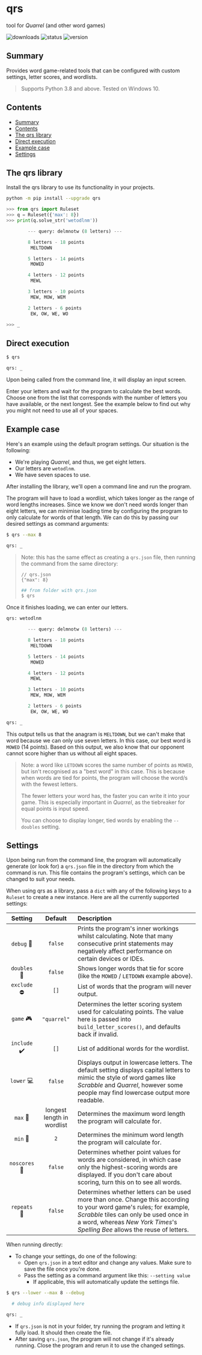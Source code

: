 <!-- omit from toc -->
# qrs

tool for *Quarrel* (and other word games)

![downloads](https://img.shields.io/pypi/dm/qrs)
![status](https://img.shields.io/github/actions/workflow/status/silvncr/qrs/python-publish.yml)
![version](https://img.shields.io/pypi/v/qrs)

## Summary

Provides word game-related tools that can be configured with custom settings, letter scores, and wordlists.

> Supports Python 3.8 and above. Tested on Windows 10.

## Contents

- [Summary](#summary)
- [Contents](#contents)
- [The qrs library](#the-qrs-library)
- [Direct execution](#direct-execution)
- [Example case](#example-case)
- [Settings](#settings)

## The qrs library

Install the qrs library to use its functionality in your projects.

```sh
python -m pip install --upgrade qrs
```

```py
>>> from qrs import Ruleset
>>> q = Ruleset({'max': 8})
>>> print(q.solve_str('wetodlnm'))

        --- query: delmnotw (8 letters) ---

        8 letters - 18 points
         MELTDOWN

        5 letters - 14 points
         MOWED

        4 letters - 12 points
         MEWL

        3 letters - 10 points
         MEW, MOW, WEM

        2 letters - 6 points
         EW, OW, WE, WO

>>> _
```

## Direct execution

```sh
$ qrs

qrs: _
```

Upon being called from the command line, it will display an input screen.

Enter your letters and wait for the program to calculate the best words. Choose one from the list that corresponds with the number of letters you have available, or the next longest. See the example below to find out why you might not need to use all of your spaces.

## Example case

Here's an example using the default program settings. Our situation is the following:

- We're playing *Quarrel*, and thus, we get eight letters.
- Our letters are `wetodlnm`.
- We have seven spaces to use.

After installing the library, we'll open a command line and run the program.

The program will have to load a wordlist, which takes longer as the range of word lengths increases. Since we know we don't need words longer than eight letters, we can minimise loading time by configuring the program to only calculate for words of that length. We can do this by passing our desired settings as command arguments:

```sh
$ qrs --max 8

qrs: _
```

> Note: this has the same effect as creating a `qrs.json` file, then running the command from the same directory:
>
> ```jsonc
> // qrs.json
> {"max": 8}
> ```
>
> ```sh
> ## from folder with qrs.json
> $ qrs
> ```

Once it finishes loading, we can enter our letters.

```py
qrs: wetodlnm

        --- query: delmnotw (8 letters) ---

        8 letters - 18 points
         MELTDOWN

        5 letters - 14 points
         MOWED

        4 letters - 12 points
         MEWL

        3 letters - 10 points
         MEW, MOW, WEM

        2 letters - 6 points
         EW, OW, WE, WO

qrs: _
```

This output tells us that the anagram is `MELTDOWN`, but we can't make that word because we can only use seven letters. In this case, our best word is `MOWED` (14 points). Based on this output, we also know that our opponent cannot score higher than us without all eight spaces.

> Note: a word like `LETDOWN` scores the same number of points as `MOWED`, but isn't recognised as a "best word" in this case. This is because when words are tied for points, the program will choose the word/s with the fewest letters.
>
> The fewer letters your word has, the faster you can write it into your game. This is especially important in *Quarrel*, as the tiebreaker for equal points is input speed.
>
> You can choose to display longer, tied words by enabling the `--doubles` setting.

## Settings

Upon being run from the command line, the program will automatically generate (or look for) a `qrs.json` file in the directory from which the command is run. This file contains the program's settings, which can be changed to suit your needs.

When using qrs as a library, pass a `dict` with any of the following keys to a `Ruleset` to create a new instance. Here are all the currently supported settings:

| Setting | Default | Description |
| :-: | :-: | :-- |
| `debug` 🐛 | `false` | Prints the program's inner workings whilst calculating. Note that many consecutive print statements may negatively affect performance on certain devices or IDEs. |
| `doubles` 🔀 | `false` | Shows longer words that tie for score (like the `MOWED` / `LETDOWN` example above). |
| `exclude` ⛔ | `[]` | List of words that the program will never output. |
| `game` 🎮 | `"quarrel"` | Determines the letter scoring system used for calculating points. The value here is passed into `build_letter_scores()`, and defaults back if invalid. |
| `include` ✔️ | `[]` | List of additional words for the wordlist. |
| `lower` 💻 | `false` | Displays output in lowercase letters. The default setting displays capital letters to mimic the style of word games like *Scrabble* and *Quarrel*, however some people may find lowercase output more readable. |
| `max` 🔼 | longest length in wordlist | Determines the maximum word length the program will calculate for. |
| `min` 🔽 | `2` | Determines the minimum word length the program will calculate for. |
| `noscores` 💯 | `false` | Determines whether point values for words are considered, in which case only the highest-scoring words are displayed. If you don't care about scoring, turn this on to see all words. |
| `repeats` 🔁 | `false` | Determines whether letters can be used more than once. Change this according to your word game's rules; for example, *Scrabble* tiles can only be used once in a word, whereas *New York Times*'s *Spelling Bee* allows the reuse of letters. |

When running directly:

- To change your settings, do one of the following:
  - Open `qrs.json` in a text editor and change any values. Make sure to save the file once you're done.
  - Pass the setting as a command argument like this: `--setting value`
    - If applicable, this will automatically update the settings file.

```sh
$ qrs --lower --max 8 --debug

  # debug info displayed here

qrs: _
```

- If `qrs.json` is not in your folder, try running the program and letting it fully load. It should then create the file.
- After saving `qrs.json`, the program will not change if it's already running. Close the program and rerun it to use the changed settings.
